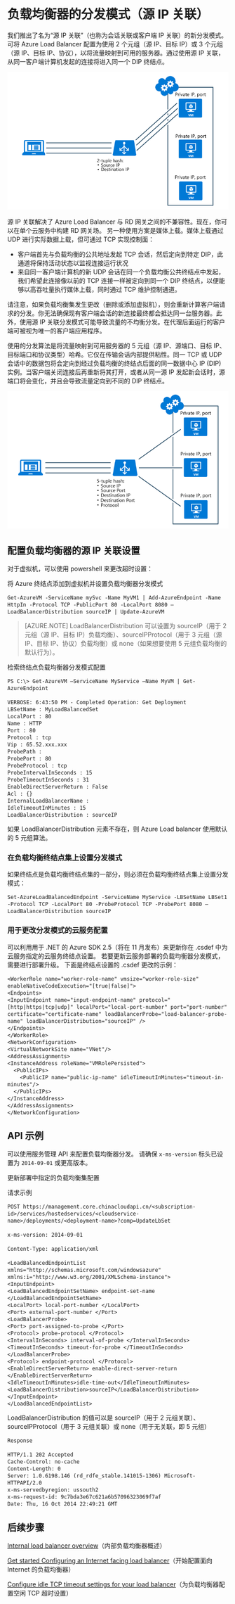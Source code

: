 <properties 
   pageTitle="配置负载均衡器分发模式 | Azure"
   description="如何配置 Azure Load Balancer 分发模式以支持源 IP 关联"
   services="load-balancer"
   documentationCenter="na"
   authors="joaoma"
   manager="carmonm"
   editor="tysonn" />
<tags 
   ms.service="load-balancer"
   ms.date="04/05/2016"
   wacn.date="08/29/2016" />


# 负载均衡器的分发模式（源 IP 关联）

我们推出了名为“源 IP 关联”（也称为会话关联或客户端 IP 关联）的新分发模式。可将 Azure Load Balancer 配置为使用 2 个元组（源 IP、目标 IP）或 3 个元组（源 IP、目标 IP、协议），以将流量映射到可用的服务器。通过使用源 IP 关联，从同一客户端计算机发起的连接将进入同一个 DIP 终结点。

![基于哈希的负载均衡器](./media/load-balancer-distribution-mode/load-balancer-session-affinity.png)

源 IP 关联解决了 Azure Load Balancer 与 RD 网关之间的不兼容性。现在，你可以在单个云服务中构建 RD 网关场。
另一种使用方案是媒体上载。媒体上载通过 UDP 进行实际数据上载，但可通过 TCP 实现控制面：

- 客户端首先与负载均衡的公共地址发起 TCP 会话，然后定向到特定 DIP，此通道将保持活动状态以监视连接运行状况
- 来自同一客户端计算机的新 UDP 会话在同一个负载均衡公共终结点中发起，我们希望此连接像以前的 TCP 连接一样被定向到同一个 DIP 终结点，以便能够以高吞吐量执行媒体上载，同时通过 TCP 维护控制通道。
 
请注意，如果负载均衡集发生更改（删除或添加虚拟机），则会重新计算客户端请求的分发。你无法确保现有客户端会话的新连接最终都会抵达同一台服务器。此外，使用源 IP 关联分发模式可能导致流量的不均衡分发。在代理后面运行的客户端可被视为唯一的客户端应用程序。

使用的分发算法是将流量映射到可用服务器的 5 元组（源 IP、源端口、目标 IP、目标端口和协议类型）哈希。它仅在传输会话内部提供粘性。同一 TCP 或 UDP 会话中的数据包将会定向到经过负载均衡的终结点后面的同一数据中心 IP (DIP) 实例。当客户端关闭连接后再重新将其打开，或者从同一源 IP 发起新会话时，源端口将会变化，并且会导致流量定向到不同的 DIP 终结点。

![基于哈希的负载均衡器](./media/load-balancer-distribution-mode/load-balancer-distribution.png)


## 配置负载均衡器的源 IP 关联设置
 
对于虚拟机，可以使用 powershell 来更改超时设置：
 
将 Azure 终结点添加到虚拟机并设置负载均衡器分发模式

	Get-AzureVM -ServiceName mySvc -Name MyVM1 | Add-AzureEndpoint -Name HttpIn -Protocol TCP -PublicPort 80 -LocalPort 8080 –LoadBalancerDistribution sourceIP | Update-AzureVM

>[AZURE.NOTE] LoadBalancerDistribution 可以设置为 sourceIP（用于 2 元组（源 IP、目标 IP）负载均衡）、sourceIPProtocol（用于 3 元组（源 IP、目标 IP、协议）负载均衡）或 none（如果想要使用 5 元组负载均衡的默认行为）。


检索终结点负载均衡器分发模式配置

	PS C:\> Get-AzureVM –ServiceName MyService –Name MyVM | Get-AzureEndpoint

	VERBOSE: 6:43:50 PM - Completed Operation: Get Deployment
	LBSetName : MyLoadBalancedSet
	LocalPort : 80
	Name : HTTP
	Port : 80
	Protocol : tcp
	Vip : 65.52.xxx.xxx
	ProbePath :
	ProbePort : 80
	ProbeProtocol : tcp
	ProbeIntervalInSeconds : 15
	ProbeTimeoutInSeconds : 31
	EnableDirectServerReturn : False
	Acl : {}
	InternalLoadBalancerName :
	IdleTimeoutInMinutes : 15
	LoadBalancerDistribution : sourceIP
 
如果 LoadBalancerDistribution 元素不存在，则 Azure Load balancer 使用默认的 5 元组算法。

 
### 在负载均衡终结点集上设置分发模式

如果终结点是负载均衡终结点集的一部分，则必须在负载均衡终结点集上设置分发模式：

	Set-AzureLoadBalancedEndpoint -ServiceName MyService -LBSetName LBSet1 -Protocol TCP -LocalPort 80 -ProbeProtocol TCP -ProbePort 8080 –LoadBalancerDistribution sourceIP

### 用于更改分发模式的云服务配置

可以利用用于 .NET 的 Azure SDK 2.5（将在 11 月发布）来更新你在 .csdef 中为云服务指定的云服务终结点设置。
若要更新云服务部署的负载均衡器分发模式，需要进行部署升级。
下面是终结点设置的 .csdef 更改的示例：

	<WorkerRole name="worker-role-name" vmsize="worker-role-size" enableNativeCodeExecution="[true|false]">
  	<Endpoints>
    <InputEndpoint name="input-endpoint-name" protocol="[http|https|tcp|udp]" localPort="local-port-number" port="port-number" certificate="certificate-name" loadBalancerProbe="load-balancer-probe-name" loadBalancerDistribution="sourceIP" />
  	</Endpoints>
	</WorkerRole>
	<NetworkConfiguration>
  	<VirtualNetworkSite name="VNet"/>
  	<AddressAssignments>
    <InstanceAddress roleName="VMRolePersisted">
      <PublicIPs>
        <PublicIP name="public-ip-name" idleTimeoutInMinutes="timeout-in-minutes"/>
      </PublicIPs>
    </InstanceAddress>
  	</AddressAssignments>
	</NetworkConfiguration>


## API 示例

可以使用服务管理 API 来配置负载均衡器分发。
请确保 `x-ms-version` 标头已设置为 `2014-09-01` 或更高版本。
 
更新部署中指定的负载均衡集配置

请求示例

	POST https://management.core.chinacloudapi.cn/<subscription-id>/services/hostedservices/<cloudservice-name>/deployments/<deployment-name>?comp=UpdateLbSet 

	x-ms-version: 2014-09-01 

	Content-Type: application/xml 

	<LoadBalancedEndpointList xmlns="http://schemas.microsoft.com/windowsazure" xmlns:i="http://www.w3.org/2001/XMLSchema-instance"> 
	<InputEndpoint> 
	<LoadBalancedEndpointSetName> endpoint-set-name </LoadBalancedEndpointSetName> 
	<LocalPort> local-port-number </LocalPort> 
	<Port> external-port-number </Port> 
	<LoadBalancerProbe> 
	<Port> port-assigned-to-probe </Port> 
	<Protocol> probe-protocol </Protocol> 
	<IntervalInSeconds> interval-of-probe </IntervalInSeconds> 
	<TimeoutInSeconds> timeout-for-probe </TimeoutInSeconds> 
	</LoadBalancerProbe> 
	<Protocol> endpoint-protocol </Protocol> 
	<EnableDirectServerReturn> enable-direct-server-return </EnableDirectServerReturn> 
	<IdleTimeoutInMinutes>idle-time-out</IdleTimeoutInMinutes> 
	<LoadBalancerDistribution>sourceIP</LoadBalancerDistribution> 
	</InputEndpoint> 
	</LoadBalancedEndpointList>

LoadBalancerDistribution 的值可以是 sourceIP（用于 2 元组关联）、sourceIPProtocol（用于 3 元组关联）或 none（用于无关联，即 5 元组）

	Response

	HTTP/1.1 202 Accepted 
	Cache-Control: no-cache 
	Content-Length: 0 
	Server: 1.0.6198.146 (rd_rdfe_stable.141015-1306) Microsoft-HTTPAPI/2.0 
	x-ms-servedbyregion: ussouth2 
	x-ms-request-id: 9c7bda3e67c621a6b57096323069f7af 
	Date: Thu, 16 Oct 2014 22:49:21 GMT

## 后续步骤

[Internal load balancer overview](/documentation/articles/load-balancer-internal-overview/)（内部负载均衡器概述）

[Get started Configuring an Internet facing load balancer](/documentation/articles/load-balancer-get-started-internet-arm-ps/)（开始配置面向 Internet 的负载均衡器）

[Configure idle TCP timeout settings for your load balancer](/documentation/articles/load-balancer-tcp-idle-timeout/)（为负载均衡器配置空闲 TCP 超时设置）

<!---HONumber=Mooncake_0822_2016-->